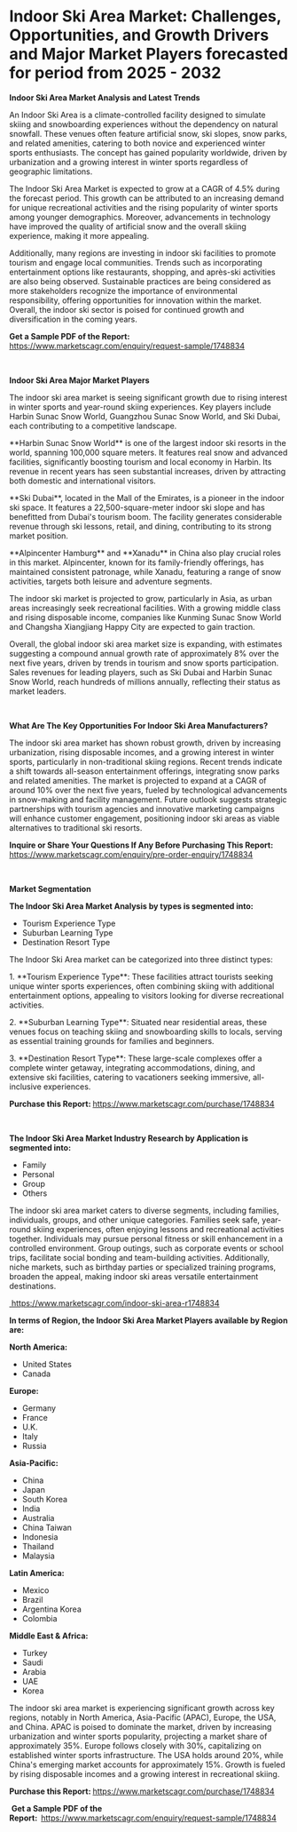 <p><h1>Indoor Ski Area Market: Challenges, Opportunities, and Growth Drivers and Major Market Players forecasted for period from 2025 - 2032</h1></p><p><strong>Indoor Ski Area Market Analysis and Latest Trends</strong></p>
<p><p>An Indoor Ski Area is a climate-controlled facility designed to simulate skiing and snowboarding experiences without the dependency on natural snowfall. These venues often feature artificial snow, ski slopes, snow parks, and related amenities, catering to both novice and experienced winter sports enthusiasts. The concept has gained popularity worldwide, driven by urbanization and a growing interest in winter sports regardless of geographic limitations.</p><p>The Indoor Ski Area Market is expected to grow at a CAGR of 4.5% during the forecast period. This growth can be attributed to an increasing demand for unique recreational activities and the rising popularity of winter sports among younger demographics. Moreover, advancements in technology have improved the quality of artificial snow and the overall skiing experience, making it more appealing. </p><p>Additionally, many regions are investing in indoor ski facilities to promote tourism and engage local communities. Trends such as incorporating entertainment options like restaurants, shopping, and après-ski activities are also being observed. Sustainable practices are being considered as more stakeholders recognize the importance of environmental responsibility, offering opportunities for innovation within the market. Overall, the indoor ski sector is poised for continued growth and diversification in the coming years.</p></p>
<p><strong>Get a Sample PDF of the Report:&nbsp;</strong> <a href="https://www.marketscagr.com/enquiry/request-sample/1748834?utm_campaign=3623&utm_medium=2&utm_source=Github&utm_content=ia&utm_term=18042025&utm_id=indoor-ski-area">https://www.marketscagr.com/enquiry/request-sample/1748834</a></p>
<p>&nbsp;</p>
<p><strong>Indoor Ski Area Major Market Players</strong></p>
<p><p>The indoor ski area market is seeing significant growth due to rising interest in winter sports and year-round skiing experiences. Key players include Harbin Sunac Snow World, Guangzhou Sunac Snow World, and Ski Dubai, each contributing to a competitive landscape.</p><p>**Harbin Sunac Snow World** is one of the largest indoor ski resorts in the world, spanning 100,000 square meters. It features real snow and advanced facilities, significantly boosting tourism and local economy in Harbin. Its revenue in recent years has seen substantial increases, driven by attracting both domestic and international visitors.</p><p>**Ski Dubai**, located in the Mall of the Emirates, is a pioneer in the indoor ski space. It features a 22,500-square-meter indoor ski slope and has benefitted from Dubai's tourism boom. The facility generates considerable revenue through ski lessons, retail, and dining, contributing to its strong market position.</p><p>**Alpincenter Hamburg** and **Xanadu** in China also play crucial roles in this market. Alpincenter, known for its family-friendly offerings, has maintained consistent patronage, while Xanadu, featuring a range of snow activities, targets both leisure and adventure segments. </p><p>The indoor ski market is projected to grow, particularly in Asia, as urban areas increasingly seek recreational facilities. With a growing middle class and rising disposable income, companies like Kunming Sunac Snow World and Changsha Xiangjiang Happy City are expected to gain traction.</p><p>Overall, the global indoor ski area market size is expanding, with estimates suggesting a compound annual growth rate of approximately 8% over the next five years, driven by trends in tourism and snow sports participation. Sales revenues for leading players, such as Ski Dubai and Harbin Sunac Snow World, reach hundreds of millions annually, reflecting their status as market leaders.</p></p>
<p>&nbsp;</p>
<p><strong>What Are The Key Opportunities For Indoor Ski Area Manufacturers?</strong></p>
<p><p>The indoor ski area market has shown robust growth, driven by increasing urbanization, rising disposable incomes, and a growing interest in winter sports, particularly in non-traditional skiing regions. Recent trends indicate a shift towards all-season entertainment offerings, integrating snow parks and related amenities. The market is projected to expand at a CAGR of around 10% over the next five years, fueled by technological advancements in snow-making and facility management. Future outlook suggests strategic partnerships with tourism agencies and innovative marketing campaigns will enhance customer engagement, positioning indoor ski areas as viable alternatives to traditional ski resorts.</p></p>
<p><strong>Inquire or Share Your Questions If Any Before Purchasing This Report:</strong> <a href="https://www.marketscagr.com/enquiry/pre-order-enquiry/1748834?utm_campaign=3623&utm_medium=2&utm_source=Github&utm_content=ia&utm_term=18042025&utm_id=indoor-ski-area">https://www.marketscagr.com/enquiry/pre-order-enquiry/1748834</a></p>
<p>&nbsp;</p>
<p><strong>Market Segmentation</strong></p>
<p><strong>The Indoor Ski Area Market Analysis by types is segmented into:</strong></p>
<p><ul><li>Tourism Experience Type</li><li>Suburban Learning Type</li><li>Destination Resort Type</li></ul></p>
<p><p>The Indoor Ski Area market can be categorized into three distinct types: </p><p>1. **Tourism Experience Type**: These facilities attract tourists seeking unique winter sports experiences, often combining skiing with additional entertainment options, appealing to visitors looking for diverse recreational activities.</p><p>2. **Suburban Learning Type**: Situated near residential areas, these venues focus on teaching skiing and snowboarding skills to locals, serving as essential training grounds for families and beginners.</p><p>3. **Destination Resort Type**: These large-scale complexes offer a complete winter getaway, integrating accommodations, dining, and extensive ski facilities, catering to vacationers seeking immersive, all-inclusive experiences.</p></p>
<p><strong>Purchase this Report:&nbsp;</strong><a href="https://www.marketscagr.com/purchase/1748834?utm_campaign=3623&utm_medium=2&utm_source=Github&utm_content=ia&utm_term=18042025&utm_id=indoor-ski-area">https://www.marketscagr.com/purchase/1748834</a></p>
<p>&nbsp;</p>
<p><strong>The Indoor Ski Area Market Industry Research by Application is segmented into:</strong></p>
<p><ul><li>Family</li><li>Personal</li><li>Group</li><li>Others</li></ul></p>
<p><p>The indoor ski area market caters to diverse segments, including families, individuals, groups, and other unique categories. Families seek safe, year-round skiing experiences, often enjoying lessons and recreational activities together. Individuals may pursue personal fitness or skill enhancement in a controlled environment. Group outings, such as corporate events or school trips, facilitate social bonding and team-building activities. Additionally, niche markets, such as birthday parties or specialized training programs, broaden the appeal, making indoor ski areas versatile entertainment destinations.</p></p>
<p><a href="https://www.marketscagr.com/indoor-ski-area-r1748834?utm_campaign=3623&utm_medium=2&utm_source=Github&utm_content=ia&utm_term=18042025&utm_id=indoor-ski-area">&nbsp;https://www.marketscagr.com/indoor-ski-area-r1748834</a></p>
<p><strong>In terms of Region, the Indoor Ski Area Market Players available by Region are:</strong></p>
<p>
    <p> <strong> North America: </strong>
        <ul>
            <li>United States</li>
            <li>Canada</li>
        </ul>
        </p> 
    <p> <strong> Europe: </strong>
        <ul>
            <li>Germany</li>
            <li>France</li>
            <li>U.K.</li>
            <li>Italy</li>
            <li>Russia</li>
        </ul>
        </p> 
    <p> <strong> Asia-Pacific: </strong>
        <ul>
            <li>China</li>
            <li>Japan</li>
            <li>South Korea</li>
            <li>India</li>
            <li>Australia</li>
            <li>China Taiwan</li>
            <li>Indonesia</li>
            <li>Thailand</li>
            <li>Malaysia</li>
        </ul>
        </p> 
    <p> <strong> Latin America: </strong>
        <ul>
            <li>Mexico</li>
            <li>Brazil</li>
            <li>Argentina Korea</li>
            <li>Colombia</li>
        </ul>
        </p> 
    <p> <strong> Middle East & Africa: </strong>
        <ul>
            <li>Turkey</li>
            <li>Saudi</li>
            <li>Arabia</li>
            <li>UAE</li>
            <li>Korea</li>
        </ul>
    </p>
    </p>
<p><p>The indoor ski area market is experiencing significant growth across key regions, notably in North America, Asia-Pacific (APAC), Europe, the USA, and China. APAC is poised to dominate the market, driven by increasing urbanization and winter sports popularity, projecting a market share of approximately 35%. Europe follows closely with 30%, capitalizing on established winter sports infrastructure. The USA holds around 20%, while China's emerging market accounts for approximately 15%. Growth is fueled by rising disposable incomes and a growing interest in recreational skiing.</p></p>
<p><strong>Purchase this Report: </strong><a href="https://www.marketscagr.com/purchase/1748834?utm_campaign=3623&utm_medium=2&utm_source=Github&utm_content=ia&utm_term=18042025&utm_id=indoor-ski-area">https://www.marketscagr.com/purchase/1748834</a></p>
<p>&nbsp;<strong>Get a Sample PDF of the Report:&nbsp;&nbsp;</strong><a href="https://www.marketscagr.com/enquiry/request-sample/1748834?utm_campaign=3623&utm_medium=2&utm_source=Github&utm_content=ia&utm_term=18042025&utm_id=indoor-ski-area">https://www.marketscagr.com/enquiry/request-sample/1748834</a></p>
<p><strong></strong></p>
<p><p></p><p></p><p></p></p>